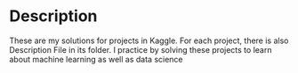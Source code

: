 <h1>Description</h1>
<p>These are my solutions for projects in Kaggle. For each project, there is also Description File in its folder. I practice by solving these projects to learn about machine learning as well as data science</p>
